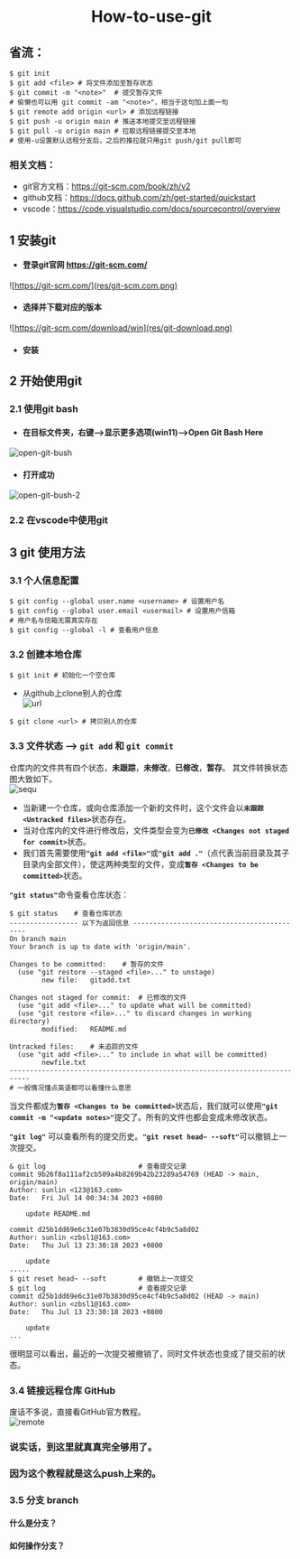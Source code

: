 # <center>How-to-use-git</center>
## 省流：
```
$ git init  
$ git add <file> # 将文件添加至暂存状态
$ git commit -m "<note>"  # 提交暂存文件
# 偷懒也可以用 git commit -am "<note>"，相当于这句加上面一句
$ git remote add origin <url> # 添加远程链接
$ git push -u origin main # 推送本地提交至远程链接
$ git pull -u origin main # 拉取远程链接提交至本地
# 使用-u设置默认远程分支后，之后的推拉就只用git push/git pull即可
```
### 相关文档：
* git官方文档：https://git-scm.com/book/zh/v2
* github文档：https://docs.github.com/zh/get-started/quickstart
* vscode：https://code.visualstudio.com/docs/sourcecontrol/overview
   
## 1 安装git<br>
* #### 登录git官网 https://git-scm.com/<br>
![https://git-scm.com/](res/git-scm.com.png)<br>
* #### 选择并下载对应的版本<br>
![https://git-scm.com/download/win](res/git-download.png)<br>
* #### 安装<br>

## 2 开始使用git<br>
### 2.1 使用git bash<br>
* #### 在目标文件夹，右键-->显示更多选项(win11)-->Open Git Bash Here<br>
![open-git-bush](res/open-git-bash.png)<br>
* #### 打开成功<br>
![open-git-bush-2](res/open-git-bash2.png)<br>
### 2.2 在vscode中使用git<br>

## 3 git 使用方法<br>
### 3.1 个人信息配置<br>
```
$ git config --global user.name <username> # 设置用户名
$ git config --global user.email <usermail> # 设置用户信箱
# 用户名与信箱无需真实存在
$ git config --global -l # 查看用户信息
```
### 3.2 创建本地仓库<br>
```
$ git init # 初始化一个空仓库
```
* 从github上clone别人的仓库<br>
![url](res/clone-url.png)<br>
```
$ git clone <url> # 拷贝别人的仓库
```
### 3.3 文件状态 --> `git add` 和 `git commit`<br>
仓库内的文件共有四个状态，<b>未跟踪</b>，<b>未修改</b>，<b>已修改</b>，<b>暂存</b>。
其文件转换状态图大致如下。<br>
![sequ](res/sequenceFile.png)<br>
* 当新建一个仓库，或向仓库添加一个新的文件时，这个文件会以<b>`未跟踪 <Untracked files>`</b>状态存在。
* 当对仓库内的文件进行修改后，文件类型会变为<b>`已修改 <Changes not staged for commit>`</b>状态。
* 我们首先需要使用<b>`"git add <file>"`</b>或<b>`"git add ."`</b>（点代表当前目录及其子目录内全部文件），使这两种类型的文件，变成<b>`暂存 <Changes to be committed>`</b>状态。

<b>`"git status"`</b>命令查看仓库状态：
```
$ git status    # 查看仓库状态
----------------- 以下为返回信息 -------------------------------------------
On branch main
Your branch is up to date with 'origin/main'.

Changes to be committed:    # 暂存的文件
  (use "git restore --staged <file>..." to unstage)
        new file:   gitadd.txt

Changes not staged for commit:  # 已修改的文件
  (use "git add <file>..." to update what will be committed)
  (use "git restore <file>..." to discard changes in working directory)
        modified:   README.md

Untracked files:    # 未追踪的文件
  (use "git add <file>..." to include in what will be committed)
        newfile.txt
---------------------------------------------------------------------------
# 一般情况懂点英语都可以看懂什么意思
```

当文件都成为<b>`暂存 <Changes to be committed>`</b>状态后，我们就可以使用<b>`"git commit -m "<update notes>"`</b>提交了。所有的文件也都会变成未修改状态。

<b>`"git log"`</b> 可以查看所有的提交历史。<b>`"git reset head~ --soft"`</b>可以撤销上一次提交。
```
& git log                       # 查看提交记录
commit 9b26f8a111af2cb509a4b8269b42b23289a54769 (HEAD -> main, origin/main)
Author: sunlin <123@163.com>
Date:   Fri Jul 14 00:34:34 2023 +0800

    update README.md

commit d25b1dd69e6c31e07b3830d95ce4cf4b9c5a8d02
Author: sunlin <zbsl1@163.com>
Date:   Thu Jul 13 23:30:18 2023 +0800

    update
.....
$ git reset head~ --soft        # 撤销上一次提交
$ git log                       # 查看提交记录
commit d25b1dd69e6c31e07b3830d95ce4cf4b9c5a8d02 (HEAD -> main)
Author: sunlin <zbsl1@163.com>
Date:   Thu Jul 13 23:30:18 2023 +0800

    update
...
```
很明显可以看出，最近的一次提交被撤销了，同时文件状态也变成了提交前的状态。<br>

### 3.4 链接远程仓库 GitHub
废话不多说，直接看GitHub官方教程。<br>
![remote](res/remote.png)<br>

### 说实话，到这里就真真完全够用了。
### 因为这个教程就是这么push上来的。

### 3.5 分支 branch
#### 什么是分支？

#### 如何操作分支？